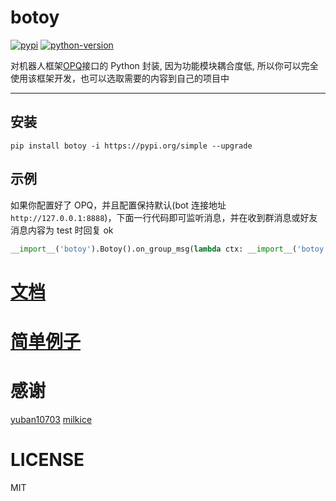 # botoy

[![pypi](https://img.shields.io/pypi/v/botoy?style=flat-square 'pypi')](https://pypi.org/project/botoy/)
[![python-version](https://img.shields.io/pypi/pyversions/botoy?style=flat-square)](https://pypi.org/project/botoy/)

对机器人框架[OPQ](https://github.com/OPQBOT/OPQ/)接口的 Python 封装,
因为功能模块耦合度低,
所以你可以完全使用该框架开发，也可以选取需要的内容到自己的项目中

---

## 安装

```shell
pip install botoy -i https://pypi.org/simple --upgrade
```

## 示例

如果你配置好了 OPQ，并且配置保持默认(bot 连接地址`http://127.0.0.1:8888`)，下面一行代码即可监听消息，并在收到群消息或好友消息内容为 test 时回复 ok

```python
__import__('botoy').Botoy().on_group_msg(lambda ctx: __import__('botoy').Action(ctx.CurrentQQ).sendGroupText(ctx.FromGroupId, 'ok') if ctx.Content == 'test' else None).on_friend_msg(lambda ctx: __import__('botoy').Action(ctx.CurrentQQ).sendFriendText(ctx.FromUin, 'ok') if ctx.Content == 'test' else None).run()
```

# [文档](https://botoy.readthedocs.io/)

# [简单例子](https://github.com/xiyaowong/botoy-example)

# 感谢

[yuban10703](https://github.com/yuban10703)
[milkice](https://github.com/milkice233)

# LICENSE

MIT
